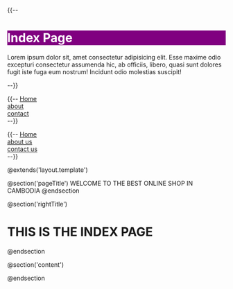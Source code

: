 {{-- <h1 style="background-color: purple; color:white">Index Page</h1>
<p>Lorem ipsum dolor sit, amet consectetur adipisicing elit. Esse maxime odio excepturi consectetur assumenda hic, ab officiis, libero, quasi sunt dolores fugit iste fuga eum nostrum! Incidunt odio molestias suscipit!</p>
 --}}

{{-- <a href="/">Home</a><br>
<a href="/aboutus">about</a></a><br>
<a href="/contact">contact</a><br> --}}

{{-- <a href="{{ route('homepage')}}">Home</a><br>
<a href="{{ route('aboutpage')}}">about us</a><br>
<a href="{{ route('contactpage')}}">contact us</a><br> --}}

@extends('layout.template')

@section('pageTitle')
    WELCOME TO THE BEST ONLINE SHOP IN CAMBODIA
@endsection

@section('rightTitle')
     <h1>THIS IS THE INDEX PAGE</h1>
@endsection
   
@section('content')
    
   
@endsection
